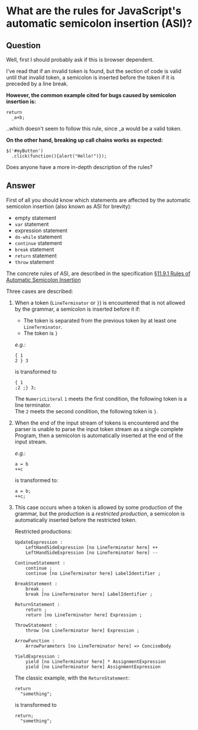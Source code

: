 
# What are the rules for JavaScript&apos;s automatic semicolon insertion (ASI)?

## Question
        
Well, first I should probably ask if this is browser dependent.

I've read that if an invalid token is found, but the section of code is valid until that invalid token, a semicolon is inserted before the token if it is preceded by a line break.

**However, the common example cited for bugs caused by semicolon insertion is:**

    return
      _a+b;
    

..which doesn't seem to follow this rule, since _a would be a valid token.

**On the other hand, breaking up call chains works as expected:**

    $('#myButton')
      .click(function(){alert("Hello!")});
    

Does anyone have a more in-depth description of the rules?

## Answer
        
First of all you should know which statements are affected by the automatic semicolon insertion (also known as ASI for brevity):

*   empty statement
*   `var` statement
*   expression statement
*   `do-while` statement
*   `continue` statement
*   `break` statement
*   `return` statement
*   `throw` statement

The concrete rules of ASI, are described in the specification [§11.9.1 Rules of Automatic Semicolon Insertion](http://www.ecma-international.org/ecma-262/7.0/index.html#sec-rules-of-automatic-semicolon-insertion)

Three cases are described:

1.  When a token (`LineTerminator` or `}`) is encountered that is not allowed by the grammar, a semicolon is inserted before it if:
    
    *   The token is separated from the previous token by at least one `LineTerminator`.
    *   The token is `}`
    
    _e.g._:
    
        { 1
        2 } 3
        
    
    is transformed to
    
        { 1
        ;2 ;} 3;
        
    
    The `NumericLiteral` `1` meets the first condition, the following token is a line terminator.  
    The `2` meets the second condition, the following token is `}`.
    
2.  When the end of the input stream of tokens is encountered and the parser is unable to parse the input token stream as a single complete Program, then a semicolon is automatically inserted at the end of the input stream.
    
    _e.g._:
    
        a = b
        ++c
        
    
    is transformed to:
    
        a = b;
        ++c;
        
    
3.  This case occurs when a token is allowed by some production of the grammar, but the production is a _restricted production_, a semicolon is automatically inserted before the restricted token.
    
    Restricted productions:
    
        UpdateExpression :
            LeftHandSideExpression [no LineTerminator here] ++
            LeftHandSideExpression [no LineTerminator here] --
        
        ContinueStatement :
            continue ;
            continue [no LineTerminator here] LabelIdentifier ;
        
        BreakStatement :
            break ;
            break [no LineTerminator here] LabelIdentifier ;
        
        ReturnStatement :
            return ;
            return [no LineTerminator here] Expression ;
        
        ThrowStatement :
            throw [no LineTerminator here] Expression ; 
        
        ArrowFunction :
            ArrowParameters [no LineTerminator here] => ConciseBody
        
        YieldExpression :
            yield [no LineTerminator here] * AssignmentExpression
            yield [no LineTerminator here] AssignmentExpression
        
    
    The classic example, with the `ReturnStatement`:
    
        return 
          "something";
        
    
    is transformed to
    
        return;
          "something";
